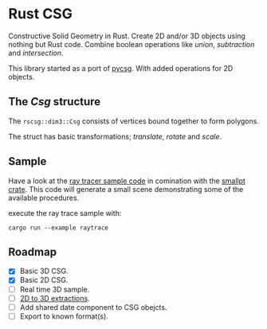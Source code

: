 # Rust CSG
Constructive Solid Geometry in Rust.
Create 2D and/or 3D objects using nothing but Rust code.
Combine boolean operations like *union*, *subtraction* and *intersection*.

This library started as a port of [pycsg](https://github.com/timknip/pycsg/).
With added operations for 2D objects.

## The *Csg* structure
The `rscsg::dim3::Csg` consists of vertices bound together to form polygons.

The struct has basic transformations; *translate*, *rotate* and *scale*.

## Sample
Have a look at the [ray tracer sample code](examples/raytrace.rs) in comination
with the [smallpt crate](https://crates.io/crates/smallpt).
This code will generate a small scene demonstrating some of the available
procedures.

execute the ray trace sample with:
```shell
cargo run --example raytrace
```

## Roadmap
- [X] Basic 3D CSG.
- [X] Basic 2D CSG.
- [ ] Real time 3D sample.
- [ ] [2D to 3D extractions](https://en.wikibooks.org/wiki/OpenSCAD_User_Manual/Using_the_2D_Subsystem#Linear_Extrude).
- [ ] Add shared date component to CSG obejcts.
- [ ] Export to known format(s).

